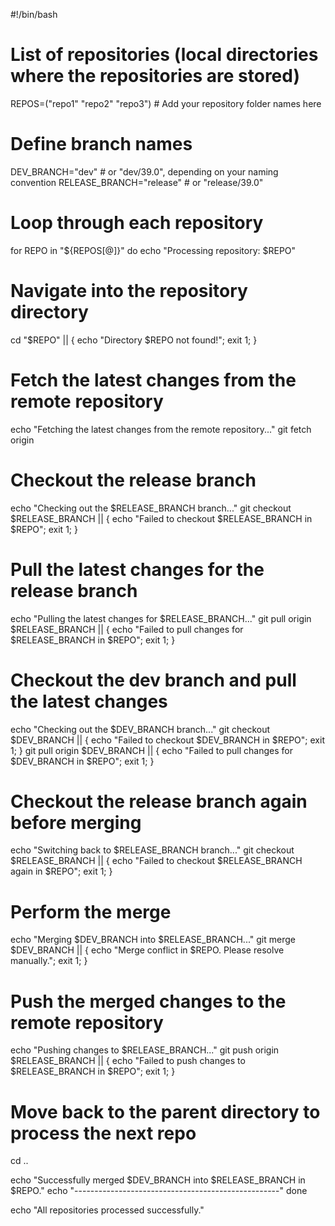 #!/bin/bash

# List of repositories (local directories where the repositories are stored)
REPOS=("repo1" "repo2" "repo3")  # Add your repository folder names here

# Define branch names
DEV_BRANCH="dev"        # or "dev/39.0", depending on your naming convention
RELEASE_BRANCH="release"  # or "release/39.0"

# Loop through each repository
for REPO in "${REPOS[@]}"
do
  echo "Processing repository: $REPO"
  
  # Navigate into the repository directory
  cd "$REPO" || { echo "Directory $REPO not found!"; exit 1; }

  # Fetch the latest changes from the remote repository
  echo "Fetching the latest changes from the remote repository..."
  git fetch origin
  
  # Checkout the release branch
  echo "Checking out the $RELEASE_BRANCH branch..."
  git checkout $RELEASE_BRANCH || { echo "Failed to checkout $RELEASE_BRANCH in $REPO"; exit 1; }

  # Pull the latest changes for the release branch
  echo "Pulling the latest changes for $RELEASE_BRANCH..."
  git pull origin $RELEASE_BRANCH || { echo "Failed to pull changes for $RELEASE_BRANCH in $REPO"; exit 1; }

  # Checkout the dev branch and pull the latest changes
  echo "Checking out the $DEV_BRANCH branch..."
  git checkout $DEV_BRANCH || { echo "Failed to checkout $DEV_BRANCH in $REPO"; exit 1; }
  git pull origin $DEV_BRANCH || { echo "Failed to pull changes for $DEV_BRANCH in $REPO"; exit 1; }

  # Checkout the release branch again before merging
  echo "Switching back to $RELEASE_BRANCH branch..."
  git checkout $RELEASE_BRANCH || { echo "Failed to checkout $RELEASE_BRANCH again in $REPO"; exit 1; }

  # Perform the merge
  echo "Merging $DEV_BRANCH into $RELEASE_BRANCH..."
  git merge $DEV_BRANCH || { echo "Merge conflict in $REPO. Please resolve manually."; exit 1; }

  # Push the merged changes to the remote repository
  echo "Pushing changes to $RELEASE_BRANCH..."
  git push origin $RELEASE_BRANCH || { echo "Failed to push changes to $RELEASE_BRANCH in $REPO"; exit 1; }

  # Move back to the parent directory to process the next repo
  cd ..
  
  echo "Successfully merged $DEV_BRANCH into $RELEASE_BRANCH in $REPO."
  echo "---------------------------------------------------"
done

echo "All repositories processed successfully."
